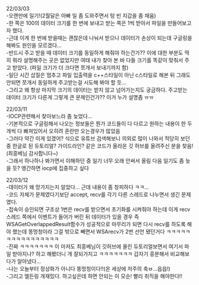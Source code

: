 22/03/03  
-오랜만에 일기!(2월달은 아빠 일 좀 도와주면서 텅 빈 지갑을 좀 채움)  
-한 쪽은 100의 데이터 크기를 한 번에 보내고 받는 쪽은 1씩 받아서 파일을 만들어보고자 했다.  
-근데 이게 한 번에 받을때는 괜찮은데 나눠서 받으니 데이터가 손상이 되는데 구글링을 해봐도 원인을 모르겠다...  
-반드시 주고 받을 때 데이터 크기를 동일하게 해줘야 하는건가?? 이에 대한 부분도 딱히 뭐라 설명해주는 곳은 없었지만 여태 내가 찾아 본 바 다들 크기를 똑같이 맞춰서 주고 받았다.
(파일 크기가 더 크다면 쪼개서 보내기까지 함)  
-일단 시간 삽질은 멈추고 파일 입출력을 c++스타일이 아닌 c스타일로 해본 뒤 그래도 안되면 쪼개서 동일하게 주고받는걸 시도해 봐야 할 듯...  
-그리고 왜 항상 마지막 크기의 데이터는 받지 않고 넘어가는지도 궁금하다. 주고받는 데이터 크기가 다른게 그렇게 큰 문제인건가?? 이거 누가 설명좀 ㅠㅠ  

22/03/11  
-IOCP관련해서 찾아보느라 좀 늦었다...  
-기본적으로 구글링해서 나오는 정보들은 뭔가 코드들이 다 다르고 원하는 내용이 한 두개씩 다 빠져있어서 오히려 혼란만 오는경우가 많았음  
-그러다 약간 이게 있겠어? 식으로 유튜브 검색해보니 의외로 많이 나와서 적당히 보던 중 한글로 된 듀토리얼? 가이드라인? 같은 코드가 올라온 깃 허브를 올려주신 분을 찾음!(최흥베님 감사합니다~)  
-그래서 하나하나 봐가면서 이해하던 중 일기 너무 오래 안써서 올림 다음 일기도 좀 늦을 듯? 엥간하면 iocp에 집중하고 싶다  

22/03/12  
-데이터가 왜 망가지는지 알았다... 근데 내용이 좀 창피하다 ㅋㅋ...  
-코드 자체가 문제였다기보단 accept, recv를 각기 다른 스레드로 나누면서 생긴 문제였다.  
-접속이 승인되면 구조상 1번은 recv를 받으면서 초기화를 시켜줘야 하는데 이게 recv스레드 쪽에서 이벤트가 들어가 버린 뒤 데이터가 있을 경우 즉 WSAGetOverlappedResult함수가 성공적으로 마무리가 되면 다시 recv를 하도록 해야 했는데 똥멍청이라 그걸 밖으로 빼면서 WSArecv가 2번 선언 됐던거다 ㅋㅋㅋㅋㅋㅋㅋㅋㅋㅋㅋㅋㅋㅋㅋㅋ  
-진짜 ㅋㅋㅋㅋㅋㅋㅋ 이 마저도 최흥베님이 깃허브에 올린 듀토리얼보면서 여기서 파일 받아지나? 하고 해봤더니 개 잘되가지고 ㅋㅋㅋㅋㅋㅋㅋ 갑자기 흥분해서 비교해보다가 알아냈다...  
-나는 오늘부터 정상화가 아니다 똥멍청이다!!(온 세상에 저주의 축ㅂ...읍읍!)  
-그리고 엘든링 개재밌다. 하고싶은데 하면 안되는 이 모순! 빨리 취직을 해야한다!!
